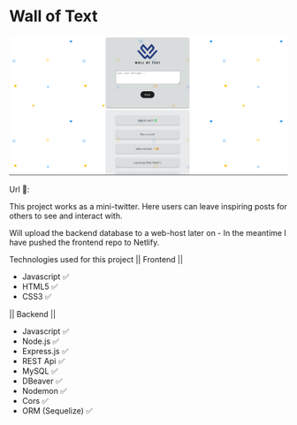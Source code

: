# Wall of Text
![alt text](https://github.com/JPereyra7/walloftext-frontend/blob/main/src/img/ghscreenhot.png?raw=true)

Url 🔗:

This project works as a mini-twitter. Here users can leave inspiring posts for others to see and interact with. 

Will upload the backend database to a web-host later on - In the meantime I have pushed the frontend repo to Netlify.

Technologies used for this project
|| Frontend || 
- Javascript ✅
- HTML5 ✅
- CSS3 ✅

|| Backend ||
- Javascript ✅
- Node.js ✅
- Express.js ✅
- REST Api ✅
- MySQL ✅
- DBeaver ✅
- Nodemon ✅
- Cors ✅
- ORM (Sequelize) ✅

